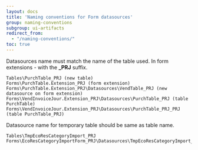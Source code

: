 ```yaml
---
layout: docs
title: 'Naming conventions for Form datasources'
group: naming-conventions
subgroup: ui-artifacts
redirect_from:
  - "/naming-conventions/"
toc: true
---
```


Datasources name must match the name of the table used. 
In form extensions - with the <b>_PRJ</b> suffix. 

```
Tables\PurchTable_PRJ (new table)
Forms\PurchTable.Extension_PRJ (form extension)
Forms\PurchTable.Extension_PRJ\Datasources\VendTable_PRJ (new datasource on form extension)
Forms\VendInvoiceJour.Extension_PRJ\Datasources\PurchTable_PRJ (table PurchTable)
Forms\VendInvoiceJour.Extension_PRJ\Datasources\PurchTable_PRJ_PRJ (table PurchTable_PRJ)
```

Datasource name for temporary table should be same as table name.

```
Tables\TmpEcoResCategoryImport_PRJ
Forms\EcoResCategoryImportForm_PRJ\Datasources\TmpEcoResCategoryImport_PRJ
```
